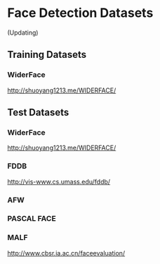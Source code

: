 # Face Detection Datasets

(Updating)

## Training Datasets

### WiderFace

http://shuoyang1213.me/WIDERFACE/



## Test Datasets

### WiderFace

http://shuoyang1213.me/WIDERFACE/

### FDDB

http://vis-www.cs.umass.edu/fddb/

### AFW


### PASCAL FACE


### MALF

http://www.cbsr.ia.ac.cn/faceevaluation/
